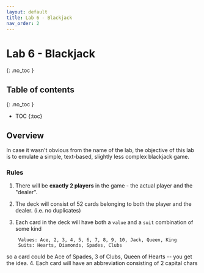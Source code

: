 ```yaml
---
layout: default
title: Lab 6 - Blackjack
nav_order: 2
---
```


# Lab 6 - Blackjack
{: .no_toc }

## Table of contents
{: .no_toc }
- TOC
{:toc}

## Overview
In case it wasn't obvious from the name of the lab, the objective of this lab is to emulate a simple, text-based, slightly less complex blackjack game.

### Rules
1. There will be **exactly 2 players** in the game - the actual player and the "dealer".
2. The deck will consist of 52 cards belonging to both the player and the dealer. (i.e. no duplicates)
3. Each card in the deck will have both a `value` and a `suit` combination of some kind   
    
        Values: Ace, 2, 3, 4, 5, 6, 7, 8, 9, 10, Jack, Queen, King
        Suits: Hearts, Diamonds, Spades, Clubs
so a card could be Ace of Spades, 3 of Clubs, Queen of Hearts -- you get the idea.
4. Each card will have an abbreviation consisting of 2 capital chars


